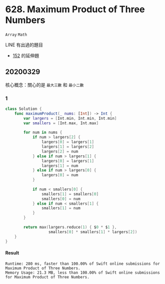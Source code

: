 # 628. Maximum Product of Three Numbers

`Array` `Math`

LINE 有出過的題目

-  [152](https://github.com/vc7/algo_and_interview/blob/master/leetcode/0152_maximum_product_subarray.md) 的延伸題

## 20200329

核心概念：關心的是 `最大三數` 和 `最小二數`

### 1

``` swift
class Solution {
    func maximumProduct(_ nums: [Int]) -> Int {
        var largers = [Int.min, Int.min, Int.min]
        var smallers = [Int.max, Int.max]
        
        for num in nums {
            if num > largers[2] {
                largers[0] = largers[1]
                largers[1] = largers[2]
                largers[2] = num
            } else if num > largers[1] {
                largers[0] = largers[1]
                largers[1] = num
            } else if num > largers[0] {
                largers[0] = num
            }
            
            if num < smallers[0] {
                smallers[1] = smallers[0]
                smallers[0] = num
            } else if num < smallers[1] {
                smallers[1] = num
            }
        }
        
        return max(largers.reduce(1) { $0 * $1 },
                   smallers[0] * smallers[1] * largers[2])
    }
}
```

#### Result

``` text
Runtime: 280 ms, faster than 100.00% of Swift online submissions for Maximum Product of Three Numbers.
Memory Usage: 21.3 MB, less than 100.00% of Swift online submissions for Maximum Product of Three Numbers.
```
